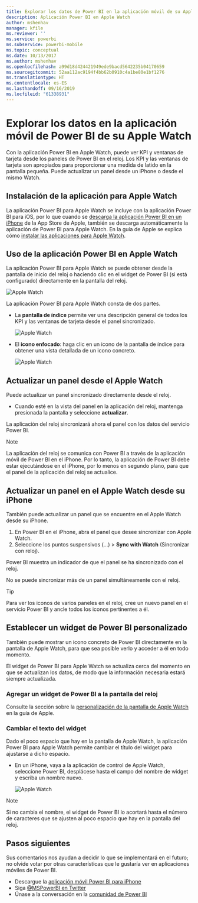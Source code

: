 ```yaml
---
title: Explorar los datos de Power BI en la aplicación móvil de su Apple Watch
description: Aplicación Power BI en Apple Watch
author: mshenhav
manager: kfile
ms.reviewer: ''
ms.service: powerbi
ms.subservice: powerbi-mobile
ms.topic: conceptual
ms.date: 10/13/2017
ms.author: mshenhav
ms.openlocfilehash: a99d18d424421949ede9bacd5642235b04170659
ms.sourcegitcommit: 52aa112ac9194f4bb62b0910c4a1be80e1bf1276
ms.translationtype: HT
ms.contentlocale: es-ES
ms.lasthandoff: 09/16/2019
ms.locfileid: "61338931"
---
```

# <a name="explore-your-data-in-the-power-bi-mobile-app-on-your-apple-watch"></a>Explorar los datos en la aplicación móvil de Power BI de su Apple Watch
Con la aplicación Power BI en Apple Watch, puede ver KPI y ventanas de tarjeta desde los paneles de Power BI en el reloj. Los KPI y las ventanas de tarjeta son apropiados para proporcionar una medida de latido en la pantalla pequeña. Puede actualizar un panel desde un iPhone o desde el mismo Watch.

## <a name="install-the-apple-watch-app"></a>Instalación de la aplicación para Apple Watch
La aplicación Power BI para Apple Watch se incluye con la aplicación Power BI para iOS, por lo que cuando se [descarga la aplicación Power BI en un iPhone](http://go.microsoft.com/fwlink/?LinkId=522062 "Descargar la aplicación de iPhone") de la App Store de Apple, también se descarga automáticamente la aplicación de Power BI para Apple Watch. En la guía de Apple se explica cómo [instalar las aplicaciones para Apple Watch](https://support.apple.com/HT204784).

## <a name="use-the-power-bi-app-on-the-apple-watch"></a>Uso de la aplicación Power BI en Apple Watch
La aplicación Power BI para Apple Watch se puede obtener desde la pantalla de inicio del reloj o haciendo clic en el widget de Power BI (si está configurado) directamente en la pantalla del reloj.

![Apple Watch](./media/mobile-apple-watch/pbi_aplwatch_complicatn240arrow.png)

La aplicación Power BI para Apple Watch consta de dos partes.

* La **pantalla de índice** permite ver una descripción general de todos los KPI y las ventanas de tarjeta desde el panel sincronizado.
  
  ![Apple Watch](./media/mobile-apple-watch/pbi_aplwatch_indexscreen240.png)
* El **icono enfocado**: haga clic en un icono de la pantalla de índice para obtener una vista detallada de un icono concreto.
  
  ![Apple Watch](./media/mobile-apple-watch/pbi_aplwatch_kpi.png)

## <a name="refresh-a-dashboard-from-your-apple-watch"></a>Actualizar un panel desde el Apple Watch
Puede actualizar un panel sincronizado directamente desde el reloj.

* Cuando esté en la vista del panel en la aplicación del reloj, mantenga presionada la pantalla y seleccione **actualizar**.

La aplicación del reloj sincronizará ahora el panel con los datos del servicio Power BI.

> [!NOTE]
> La aplicación del reloj se comunica con Power BI a través de la aplicación móvil de Power BI en el iPhone. Por lo tanto, la aplicación de Power BI debe estar ejecutándose en el iPhone, por lo menos en segundo plano, para que el panel de la aplicación del reloj se actualice.
> 
> 

## <a name="refresh-a-dashboard-on-your-apple-watch-from-your-iphone"></a>Actualizar un panel en el Apple Watch desde su iPhone
También puede actualizar un panel que se encuentre en el Apple Watch desde su iPhone.

1. En Power BI en el iPhone, abra el panel que desee sincronizar con Apple Watch. 
2. Seleccione los puntos suspensivos (...) > **Sync with Watch** (Sincronizar con reloj).

Power BI muestra un indicador de que el panel se ha sincronizado con el reloj.

No se puede sincronizar más de un panel simultáneamente con el reloj.

> [!TIP]
> Para ver los iconos de varios paneles en el reloj, cree un nuevo panel en el servicio Power BI y ancle todos los iconos pertinentes a él.
> 
> 

## <a name="set-a-custom-power-bi-widget"></a>Establecer un widget de Power BI personalizado
También puede mostrar un icono concreto de Power BI directamente en la pantalla de Apple Watch, para que sea posible verlo y acceder a él en todo momento.

El widget de Power BI para Apple Watch se actualiza cerca del momento en que se actualizan los datos, de modo que la información necesaria estará siempre actualizada.

### <a name="add-a-power-bi-widget-to-your-watch-face"></a>Agregar un widget de Power BI a la pantalla del reloj
Consulte la sección sobre la [personalización de la pantalla de Apple Watch](https://support.apple.com/HT205536) en la guía de Apple.

### <a name="change-the-text-on-the-widget"></a>Cambiar el texto del widget
Dado el poco espacio que hay en la pantalla de Apple Watch, la aplicación Power BI para Apple Watch permite cambiar el título del widget para ajustarse a dicho espacio.

* En un iPhone, vaya a la aplicación de control de Apple Watch, seleccione Power BI, desplácese hasta el campo del nombre de widget y escriba un nombre nuevo.
  
  ![Apple Watch](./media/mobile-apple-watch/pbi_aplwatch_oniphone.png)

> [!NOTE]
> Si no cambia el nombre, el widget de Power BI lo acortará hasta el número de caracteres que se ajusten al poco espacio que hay en la pantalla del reloj. 
> 
> 

## <a name="next-steps"></a>Pasos siguientes
Sus comentarios nos ayudan a decidir lo que se implementará en el futuro; no olvide votar por otras características que le gustaría ver en aplicaciones móviles de Power BI. 

* Descargue la [aplicación móvil Power BI para iPhone](http://go.microsoft.com/fwlink/?LinkId=522062)
* Siga [@MSPowerBI en Twitter](https://twitter.com/MSPowerBI)
* Únase a la conversación en la [comunidad de Power BI](http://community.powerbi.com/)

